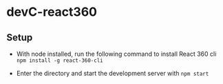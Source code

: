 # devC-react360

## Setup
* With node installed, run the following command to install React 360 cli
`npm install -g react-360-cli`

* Enter the directory and start the development server with `npm start`
